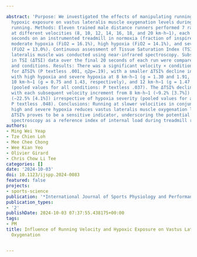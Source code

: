 ---
abstract: 'Purpose: We investigated the effects of manipulating running velocity and
  hypoxic exposure on vastus lateralis muscle oxygenation levels during treadmill
  running. Methods: Eleven trained male distance runners performed 7 randomized runs
  at different velocities (8, 10, 12, 14, 16, 18, and 20 km·h−1), each lasting 45
  seconds on an instrumented treadmill in normoxia (fraction of inspired oxygen [FiO2] = 20.9%),
  moderate hypoxia (FiO2 = 16.1%), high hypoxia (FiO2 = 14.1%), and severe hypoxia
  (FiO2 = 13.0%). Continuous assessment of Tissue Saturation Index (TSI) in the vastus
  lateralis muscle was conducted using near-infrared spectroscopy. Subsequently, changes
  in TSI (ΔTSI) data over the final 20 seconds of each run were compared between velocities
  and conditions. Results: There was a significant velocity × condition interaction
  for ΔTSI% (P textless .001, η2p=.19), with a smaller ΔTSI% decline in normoxia compared
  with high hypoxia and severe hypoxia at 8 km·h−1 (g = 1.30 and 1.91, respectively),
  10 km·h−1 (g = 0.75 and 1.43, respectively), and 12 km·h−1 (g = 1.47 and 1.95, respectively)
  (pooled values for all conditions: P textless .037). The ΔTSI% decline increased
  with each subsequent velocity increment from 8 km·h−1 (−9.2% [3.7%]) to 20 km·h−1
  (−22.5% [4.1%]) irrespective of hypoxia severity (pooled values for all conditions:
  P textless .048). Conclusions: Running at slower velocities in conjunction with
  high and severe hypoxia reduces vastus lateralis muscle oxygenation levels. Muscle
  ΔTSI% proves to be a sensitive indicator, underscoring the potential use of near-infrared
  spectroscopy as a reference index of internal load during treadmill runs.'
authors:
- Ming Wei Yeap
- Tze Chien Loh
- Mee Chee Chong
- Wee Kian Yeo
- Olivier Girard
- Chris Chow Li Tee
categories: []
date: '2024-10-03'
doi: 10.1123/ijspp.2024-0083
featured: false
projects:
- sports-science
publication: '*International Journal of Sports Physiology and Performance*'
publication_types:
- '2'
publishDate: 2024-10-03 07:37:55.438175+00:00
tags:
- PM
title: Influence of Running Velocity and Hypoxic Exposure on Vastus Lateralis Muscle
  Oxygenation

---
